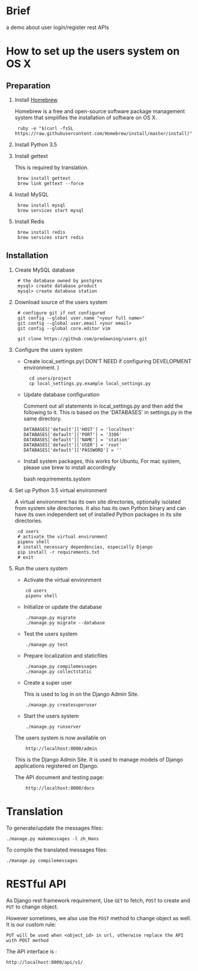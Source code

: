 # Brief
a demo about user login/register rest APIs


# How to set up the users system on OS X

## Preparation

1. Install [Homebrew](http://brew.sh/index.html "Homebrew/brew")

	Homebrew is a free and open-source software package management system
	that simplifies the installation of software on OS X.
	
		ruby -e "$(curl -fsSL https://raw.githubusercontent.com/Homebrew/install/master/install)"
		
		
2. Install Python 3.5
				
			
3. Install gettext

	This is required by translation.
	
		brew install gettext
		brew link gettext --force
		
		
4. Install MySQL

		brew install mysql 
		brew services start mysql
		
5. Install Redis

		brew install redis
		brew services start redis

		
## Installation
		
1. Create MySQL database

		# the database owned by postgres
		mysql> create database product
		mysql> create database station
		
3. Download source of the users system

		# configure git if not configured
		git config --global user.name "<your full name>"
		git config --global user.email <your email>
		git config --global core.editor vim
		
		git clone https://github.com/predawning/users.git
		
		
4. Configure the users system
	
	* Create local_settings.py( DON'T NEED if configuring DEVELOPMENT environment. )

			cd users/project
			cp local_settings.py.example local_settings.py
			
	* Update database configuration
	
		Comment out all statements in local_settings.py and then add the following to it.
		This is based on the 'DATABASES' in settings.py in the same directory.
	
		```
        DATABASES['default']['HOST'] = 'localhost'
        DATABASES['default']['PORT'] = '3306'
        DATABASES['default']['NAME'] = 'station'
        DATABASES['default']['USER'] = 'root'
        DATABASES['default']['PASSWORD'] = ''
        
	    ```
	* Install system packages, this works for Ubuntu, For mac system, please use brew to install accordingly
	
		bash requrirements.system
		
			

5. Set up Python 3.5 virtual environment
	
	A virtual environment has its own site directories, optionally isolated from system site directories.
	It also has its own Python binary and can have its own independent set of installed Python packages in its site directories.
	
        cd users
        # activate the virtual environment
        pipenv shell
        # install necessary dependencies, especially Django
        pip install -r requirements.txt
        # exit
    		

        
6. Run the users system
    		
	* Activate the virtual environment
	
	```
	    cd users
	    pipenv shell
	```
			
	* Initialize or update the database
    
    ```
        ./manage.py migrate
        ./manage.py migrate --database
    ```
			
	* Test the users system

    ```
        ./manage.py test
    ```
    		
	* Prepare localization and staticfiles
    
    ```
        ./manage.py compilemessages
        ./manage.py collectstatic
	```
			
	* Create a super user
	
        This is used to log in on the Django Admin Site.
	
    ```
        ./manage.py createsuperuser
    ```
        
	* Start the users system
	
    ```
        ./manage.py runserver
    ```
    			
	The users system is now available on 
    
    ```
        http://localhost:8000/admin
    ```
     
    This is the Django Admin Site.
	It is used to manage models of Django applications registered on Django.
	
	The API document and testing page:
    ```
        http://localhost:8000/docs
    ```


# Translation

To generate/update the messages files:

	./manage.py makemessages -l zh_Hans
	
To compile the translated messages files:

	./manage.py compilemessages
	

# RESTful API

As Django rest framework requirement, Use `GET` to fetch, `POST` to create and `PUT` to change object.

However sometimes, we also use the `POST` method to change object as well. It is our custom rule:

    PUT will be used when <object_id> in url, otherwise replace the API with POST method
    
The API interface is :
    
    http://localhost:8000/api/v1/

